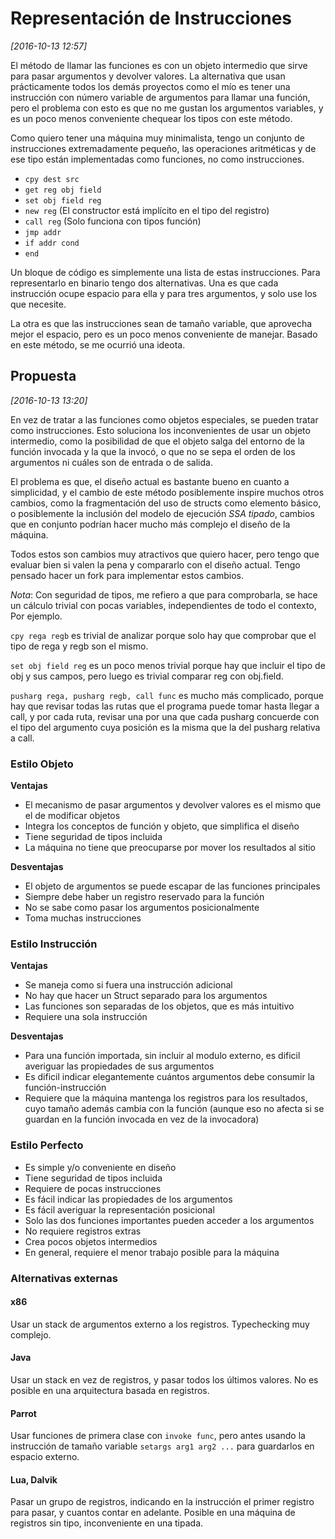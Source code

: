 # Representación de Instrucciones

*[2016-10-13 12:57]*

El método de llamar las funciones es con un objeto intermedio que sirve para pasar argumentos y devolver valores. La alternativa que usan prácticamente todos los demás proyectos como el mío es tener una instrucción con número variable de argumentos para llamar una función, pero el problema con esto es que no me gustan los argumentos variables, y es un poco menos conveniente chequear los tipos con este método.

Como quiero tener una máquina muy minimalista, tengo un conjunto de instrucciones extremadamente pequeño, las operaciones aritméticas y de ese tipo están implementadas como funciones, no como instrucciones.

- `cpy dest src`
- `get reg obj field`
- `set obj field reg`
- `new reg` (El constructor está implícito en el tipo del registro)
- `call reg` (Solo funciona con tipos función)
- `jmp addr`
- `if addr cond`
- `end`

Un bloque de código es simplemente una lista de estas instrucciones. Para representarlo en binario tengo dos alternativas. Una es que cada instrucción ocupe espacio para ella y para tres argumentos, y solo use los que necesite.

La otra es que las instrucciones sean de tamaño variable, que aprovecha mejor el espacio, pero es un poco menos conveniente de manejar. Basado en este método, se me ocurrió una ideota.

## Propuesta

*[2016-10-13 13:20]*

En vez de tratar a las funciones como objetos especiales, se pueden tratar como instrucciones. Esto soluciona los inconvenientes de usar un objeto intermedio, como la posibilidad de que el objeto salga del entorno de la función invocada y la que la invocó, o que no se sepa el orden de los argumentos ni cuáles son de entrada o de salida.

El problema es que, el diseño actual es bastante bueno en cuanto a simplicidad, y el cambio de este método posiblemente inspire muchos otros cambios, como la fragmentación del uso de structs como elemento básico, o posiblemente la inclusión del modelo de ejecución *SSA tipado*, cambios que en conjunto podrían hacer mucho más complejo el diseño de la máquina.

Todos estos son cambios muy atractivos que quiero hacer, pero tengo que evaluar bien si valen la pena y compararlo con el diseño actual. Tengo pensado hacer un fork para implementar estos cambios.

*Nota*: Con seguridad de tipos, me refiero a que para comprobarla, se hace un cálculo trivial con pocas variables, independientes de todo el contexto, Por ejemplo.

`cpy rega regb` es trivial de analizar porque solo hay que comprobar que el tipo de rega y regb son el mismo.

`set obj field reg` es un poco menos trivial porque hay que incluir el tipo de obj y sus campos, pero luego es trivial comparar reg con obj.field.

`pusharg rega, pusharg regb, call func` es mucho más complicado, porque hay que revisar todas las rutas que el programa puede tomar hasta llegar a call, y por cada ruta, revisar una por una que cada pusharg concuerde con el tipo del argumento cuya posición es la misma que la del pusharg relativa a call.


### Estilo Objeto

**Ventajas**

- El mecanismo de pasar argumentos y devolver valores es el mismo que el de modificar objetos
- Integra los conceptos de función y objeto, que simplifica el diseño
- Tiene seguridad de tipos incluida
- La máquina no tiene que preocuparse por mover los resultados al sitio

**Desventajas**

- El objeto de argumentos se puede escapar de las funciones principales
- Siempre debe haber un registro reservado para la función
- No se sabe como pasar los argumentos posicionalmente
- Toma muchas instrucciones

### Estilo Instrucción

**Ventajas**

- Se maneja como si fuera una instrucción adicional
- No hay que hacer un Struct separado para los argumentos
- Las funciones son separadas de los objetos, que es más intuitivo
- Requiere una sola instrucción

**Desventajas**

- Para una función importada, sin incluir al modulo externo, es dificil averiguar las propiedades de sus argumentos
- Es dificil indicar elegantemente cuántos argumentos debe consumir la función-instrucción
- Requiere que la máquina mantenga los registros para los resultados, cuyo tamaño además cambia con la función (aunque eso no afecta si se guardan en la función invocada en vez de la invocadora)

### Estilo Perfecto

- Es simple y/o conveniente en diseño
- Tiene seguridad de tipos incluida
- Requiere de pocas instrucciones
- Es fácil indicar las propiedades de los argumentos
- Es fácil averiguar la representación posicional
- Solo las dos funciones importantes pueden acceder a los argumentos
- No requiere registros extras
- Crea pocos objetos intermedios
- En general, requiere el menor trabajo posible para la máquina

### Alternativas externas

#### x86
Usar un stack de argumentos externo a los registros. Typechecking muy complejo.

#### Java
Usar un stack en vez de registros, y pasar todos los últimos valores.
No es posible en una arquitectura basada en registros.

#### Parrot
Usar funciones de primera clase con `invoke func`, pero antes usando la instrucción de tamaño variable `setargs arg1 arg2 ...` para guardarlos en espacio externo.

#### Lua, Dalvik
Pasar un grupo de registros, indicando en la instrucción el primer registro para pasar, y cuantos contar en adelante. Posible en una máquina de registros sin tipo, inconveniente en una tipada.


